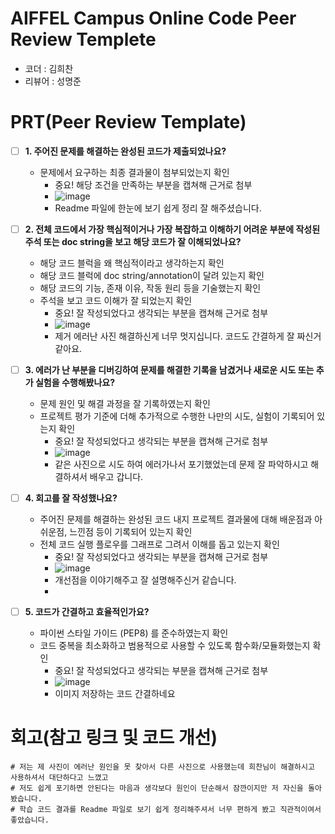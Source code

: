 # AIFFEL Campus Online Code Peer Review Templete
- 코더 : 김희찬
- 리뷰어 : 성명준


# PRT(Peer Review Template)
- [ ]  **1. 주어진 문제를 해결하는 완성된 코드가 제출되었나요?**
    - 문제에서 요구하는 최종 결과물이 첨부되었는지 확인
        - 중요! 해당 조건을 만족하는 부분을 캡쳐해 근거로 첨부
        - ![image](https://github.com/user-attachments/assets/303a7863-ad36-4044-a7ac-a1b05cada732)
        - Readme 파일에 한눈에 보기 쉽게 정리 잘 해주셨습니다. 

- [ ]  **2. 전체 코드에서 가장 핵심적이거나 가장 복잡하고 이해하기 어려운 부분에 작성된 
주석 또는 doc string을 보고 해당 코드가 잘 이해되었나요?**
    - 해당 코드 블럭을 왜 핵심적이라고 생각하는지 확인
    - 해당 코드 블럭에 doc string/annotation이 달려 있는지 확인
    - 해당 코드의 기능, 존재 이유, 작동 원리 등을 기술했는지 확인
    - 주석을 보고 코드 이해가 잘 되었는지 확인
        - 중요! 잘 작성되었다고 생각되는 부분을 캡쳐해 근거로 첨부
        - ![image](https://github.com/user-attachments/assets/6bd67f03-9137-4b90-9cdf-7ba0dd1db333)
        - 제거 에러난 사진 해결하신게 너무 멋지십니다. 코드도 간결하게 잘 짜신거 같아요.
        
- [ ]  **3. 에러가 난 부분을 디버깅하여 문제를 해결한 기록을 남겼거나
새로운 시도 또는 추가 실험을 수행해봤나요?**
    - 문제 원인 및 해결 과정을 잘 기록하였는지 확인
    - 프로젝트 평가 기준에 더해 추가적으로 수행한 나만의 시도, 
    실험이 기록되어 있는지 확인
        - 중요! 잘 작성되었다고 생각되는 부분을 캡쳐해 근거로 첨부
        - ![image](https://github.com/user-attachments/assets/785bac45-caf6-4861-9c43-d80110117530)
        - 같은 사진으로 시도 하여 에러가나서 포기했었는데 문제 잘 파악하시고 해결하셔서 배우고 갑니다.
       
- [ ]  **4. 회고를 잘 작성했나요?**
    - 주어진 문제를 해결하는 완성된 코드 내지 프로젝트 결과물에 대해
    배운점과 아쉬운점, 느낀점 등이 기록되어 있는지 확인
    - 전체 코드 실행 플로우를 그래프로 그려서 이해를 돕고 있는지 확인
        - 중요! 잘 작성되었다고 생각되는 부분을 캡쳐해 근거로 첨부
        - ![image](https://github.com/user-attachments/assets/76baf82b-2fa7-4b4a-b7b8-a41ccf3a7e95)
        - 개선점을 이야기해주고 잘 설명해주신거 같습니다.
        - 
- [ ]  **5. 코드가 간결하고 효율적인가요?**
    - 파이썬 스타일 가이드 (PEP8) 를 준수하였는지 확인
    - 코드 중복을 최소화하고 범용적으로 사용할 수 있도록 함수화/모듈화했는지 확인
        - 중요! 잘 작성되었다고 생각되는 부분을 캡쳐해 근거로 첨부
        - ![image](https://github.com/user-attachments/assets/f478c6b8-7b58-4258-ba5c-991c21e63935)
        - 이미지 저장하는 코드 간결하네요

# 회고(참고 링크 및 코드 개선)
```
# 저는 제 사진이 에러난 원인을 못 찾아서 다른 사진으로 사용했는데 희찬님이 해결하시고 사용하셔서 대단하다고 느꼈고 
# 저도 쉽게 포기하면 안된다는 마음과 생각보다 원인이 단순해서 잠깐이지만 저 자신을 돌아봤습니다.
# 학습 코드 결과를 Readme 파일로 보기 쉽게 정리해주셔서 너무 편하게 봤고 직관적이여서 좋았습니다.
```
